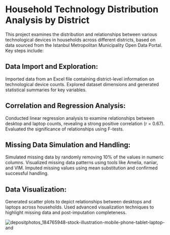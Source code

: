 # Household Technology Distribution Analysis by District

This project examines the distribution and relationships between various technological devices in households across different districts, based on data sourced from the Istanbul Metropolitan Municipality Open Data Portal. Key steps include:

## Data Import and Exploration:

Imported data from an Excel file containing district-level information on technological device counts.
Explored dataset dimensions and generated statistical summaries for key variables.
## Correlation and Regression Analysis:

Conducted linear regression analysis to examine relationships between desktop and laptop counts, revealing a strong positive correlation (r = 0.67).
Evaluated the significance of relationships using F-tests.
## Missing Data Simulation and Handling:

Simulated missing data by randomly removing 10% of the values in numeric columns.
Visualized missing data patterns using tools like Amelia, naniar, and VIM.
Imputed missing values using mean substitution and confirmed successful handling.
## Data Visualization:

Generated scatter plots to depict relationships between desktops and laptops across households.
Used advanced visualization techniques to highlight missing data and post-imputation completeness.

![depositphotos_184765948-stock-illustration-mobile-phone-tablet-laptop-and](https://github.com/user-attachments/assets/5acc6bc2-c6f8-4942-b439-3a7a150611b6)

